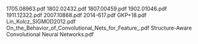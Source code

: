 1705.08963.pdf
1802.02432.pdf
1807.00459.pdf
1902.01046.pdf
1911.12322.pdf
2007.10868.pdf
2014-617.pdf
GKP+18.pdf
Lin_Kolcz_SIGMOD2012.pdf
On_the_Behavior_of_Convolutional_Nets_for_Feature_.pdf
Structure-Aware Convolutional Neural Networks.pdf
